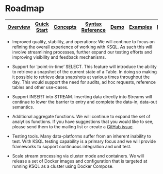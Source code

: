 # Roadmap

| [Overview](/docs#ksql-documentation) |[Quick Start](/docs/quickstart#quick-start) | [Concepts](/docs/concepts.md#concepts) | [Syntax Reference](/docs/syntax-reference.md#syntax-reference) |[Demo](/ksql-clickstream-demo#clickstream-analysis) | [Examples](/docs/examples.md#examples) | [FAQ](/docs/faq.md#frequently-asked-questions)  | Roadmap | 
|---|----|-----|----|----|----|----|----|

* Improved quality, stability, and operations: We will continue to focus on refining the overall experience of working with KSQL. As such this will involve streamlining processes, further expand our testing efforts and improving visibility and feedback mechanisms.


* Support for ‘point-in-time’ SELECT. This feature will introduce the ability to retrieve a snapshot of the current state of a Table. In doing so making it possible to retrieve data snapshots at various times throughout the day. This would support the need for audits, ad hoc requests, reference tables and other use-cases.


* Support INSERT into STREAM. Inserting data directly into Streams will continue to lower the barrier to entry and complete the data-in, data-out semantics.


* Additional aggregate functions. We will continue to expand the set of analytics functions. If you have suggestions that you would like to see, please send them to the mailing list or create a [GitHub issue](https://github.com/confluentinc/ksql/issues).


* Testing tools. Many data-platforms suffer from an inherent inability to test. With KSQL testing capability is a primary focus and we will provide frameworks to support continuous integration and unit test.


* Scale stream processing via cluster mode and containers. We will release a set of Docker images and configuration that is targeted at running KSQL as a cluster using Docker Compose. 

